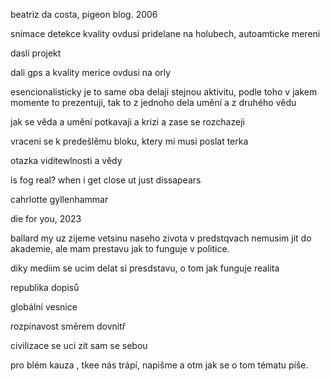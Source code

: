 beatriz da costa, pigeon blog. 2006


snimace detekce kvality ovdusi pridelane na holubech, autoamticke mereni


dasli projekt

dali gps a kvality merice ovdusi na orly


esencionalisticky je to same 
oba delaji stejnou aktivitu, podle toho v jakem momente to prezentuji, tak to z jednoho dela umění a z druhého vědu



jak se věda a umění potkavaji a krizi a zase se rozchazeji






vraceni se k predešlěmu bloku, ktery mi musi poslat terka


otazka viditewlnosti a vědy

is fog real? when i get close ut just dissapears



cahrlotte gyllenhammar

die for you, 2023


ballard
my uz zijeme vetsinu naseho zivota v predstqvach
nemusim jit do akademie, ale mam prestavu jak to funguje v politice.

diky mediim se ucim delat si presdstavu, o tom jak funguje realita


republika dopisů



globální vesnice




rozpínavost směrem dovnitř


civilizace se uci zit sam se sebou


pro blém kauza , tkee nás trápí, napišme a otm jak se o tom tématu píše. 